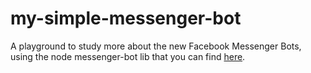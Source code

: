 # my-simple-messenger-bot
A playground to study more about the new Facebook Messenger Bots, using the node messenger-bot lib that you can find [here](https://github.com/remixz/messenger-bot). 
